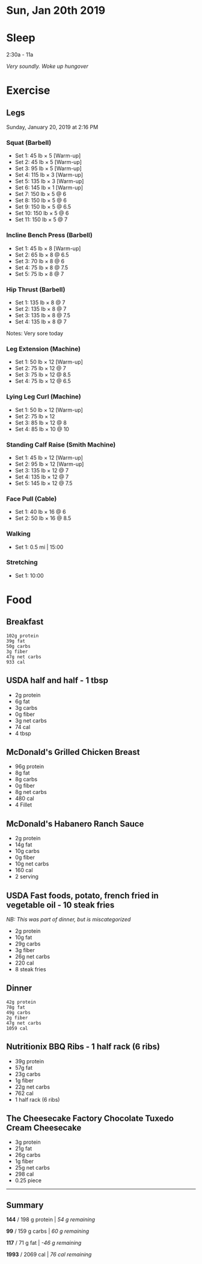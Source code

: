 # Sun, Jan 20th 2019

# Sleep
2:30a - 11a

_Very soundly. Woke up hungover_

# Exercise
## Legs

Sunday, January 20, 2019 at 2:16 PM

### Squat (Barbell)
* Set 1: 45 lb × 5 [Warm-up]
* Set 2: 45 lb × 5 [Warm-up]
* Set 3: 95 lb × 5 [Warm-up]
* Set 4: 115 lb × 3 [Warm-up]
* Set 5: 135 lb × 3 [Warm-up]
* Set 6: 145 lb × 1 [Warm-up]
* Set 7: 150 lb × 5 @ 6
* Set 8: 150 lb × 5 @ 6
* Set 9: 150 lb × 5 @ 6.5
* Set 10: 150 lb × 5 @ 6
* Set 11: 150 lb × 5 @ 7

### Incline Bench Press (Barbell)
* Set 1: 45 lb × 8 [Warm-up]
* Set 2: 65 lb × 8 @ 6.5
* Set 3: 70 lb × 8 @ 6
* Set 4: 75 lb × 8 @ 7.5
* Set 5: 75 lb × 8 @ 7

### Hip Thrust (Barbell)
* Set 1: 135 lb × 8 @ 7
* Set 2: 135 lb × 8 @ 7
* Set 3: 135 lb × 8 @ 7.5
* Set 4: 135 lb × 8 @ 7

Notes: Very sore today 

### Leg Extension (Machine)
* Set 1: 50 lb × 12 [Warm-up]
* Set 2: 75 lb × 12 @ 7
* Set 3: 75 lb × 12 @ 8.5
* Set 4: 75 lb × 12 @ 6.5

### Lying Leg Curl (Machine)
* Set 1: 50 lb × 12 [Warm-up]
* Set 2: 75 lb × 12
* Set 3: 85 lb × 12 @ 8
* Set 4: 85 lb × 10 @ 10

### Standing Calf Raise (Smith Machine)
* Set 1: 45 lb × 12 [Warm-up]
* Set 2: 95 lb × 12 [Warm-up]
* Set 3: 135 lb × 12 @ 7
* Set 4: 135 lb × 12 @ 7
* Set 5: 145 lb × 12 @ 7.5

### Face Pull (Cable)
* Set 1: 40 lb × 16 @ 6
* Set 2: 50 lb × 16 @ 8.5

### Walking
* Set 1: 0.5 mi | 15:00

### Stretching
* Set 1: 10:00

# Food
## Breakfast
    102g protein
    39g fat
    50g carbs
    3g fiber
    47g net carbs
    933 cal
## USDA half and half - 1 tbsp
* 2g protein
* 6g fat
* 3g carbs
* 0g fiber
* 3g net carbs
* 74 cal
* 4 tbsp
## McDonald's Grilled Chicken Breast
* 96g protein
* 8g fat
* 8g carbs
* 0g fiber
* 8g net carbs
* 480 cal
* 4 Fillet
## McDonald's Habanero Ranch Sauce
* 2g protein
* 14g fat
* 10g carbs
* 0g fiber
* 10g net carbs
* 160 cal
* 2 serving
## USDA Fast foods, potato, french fried in vegetable oil - 10 steak fries
_NB: This was part of dinner, but is miscategorized_
* 2g protein
* 10g fat
* 29g carbs
* 3g fiber
* 26g net carbs
* 220 cal
* 8 steak fries
## Dinner
    42g protein
    78g fat
    49g carbs
    2g fiber
    47g net carbs
    1059 cal
## Nutritionix BBQ Ribs - 1 half rack (6 ribs)
* 39g protein
* 57g fat
* 23g carbs
* 1g fiber
* 22g net carbs
* 762 cal
* 1 half rack (6 ribs)
## The Cheesecake Factory Chocolate Tuxedo Cream Cheesecake
* 3g protein
* 21g fat
* 26g carbs
* 1g fiber
* 25g net carbs
* 298 cal
* 0.25 piece

***
## Summary
**144** / 198 g protein | _54 g remaining_

**99** / 159 g carbs | _60 g remaining_

**117** / 71 g fat | _-46 g remaining_

**1993** / 2069 cal | _76 cal remaining_